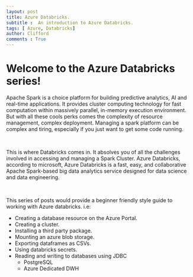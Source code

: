 ```yaml
---
layout: post
title: Azure Databricks.
subtitle :  An introduction to Azure Databricks.
tags: [ Azure, Databricks]
author: Clifford
comments : True
---
```


# Welcome to the Azure Databricks series!

Apache Spark is a choice platform for building predictive analytics, AI and real-time applications. It provides cluster computing technology for fast computation within massively parallel, in-memory execution environment. But with all these cools perks comes the complexity of resource management, complex deployment. Managing a spark platform can be complex and tiring, especially if you just want to get some code running. 

<br>

This is where Databricks comes in. It absolves you of all the challenges involved in accessing and managing a Spark Cluster. Azure Databricks, according to microsoft, Azure Databricks is a fast, easy, and collaborative Apache Spark-based big data analytics service designed for data science and data engineering.

<br>


This series of posts would provide a beginner friendly style guide to working with Azure databricks. i.e:

- Creating a database resource on the Azure Portal.
- Creating a cluster.
- Installing a third party package.
- Mounting an azure blob storage.
- Exporting dataframes as CSVs.
- Using databricks secrets.
- Reading and writing to databases using JDBC
    - PostgreSQL
    - Azure Dedicated DWH



